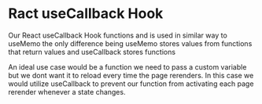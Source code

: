 # Ract useCallback Hook

Our React useCallback Hook functions and is used in similar way to useMemo the only difference being useMemo stores values from functions that return values and useCallback stores functions

An ideal use case would be a function we need to pass a custom variable but we dont want it to reload every time the page rerenders. In this case we would utilize useCallback to prevent our function from activating each page rerender whenever a state changes.
